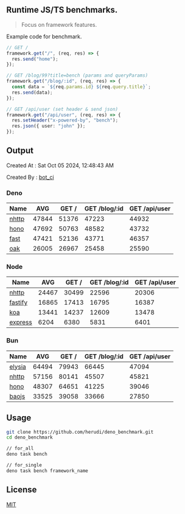 ## Runtime JS/TS benchmarks.

> Focus on framework features.

Example code for benchmark.
```ts
// GET /
framework.get("/", (req, res) => {
  res.send("home");
});

// GET /blog/99?title=bench (params and queryParams)
framework.get("/blog/:id", (req, res) => {
  const data = `${req.params.id} ${req.query.title}`;
  res.send(data);
});

// GET /api/user (set header & send json)
framework.get("/api/user", (req, res) => {
  res.setHeader("x-powered-by", "bench");
  res.json({ user: "john" });
});
```

## Output
Created At : Sat Oct 05 2024, 12:48:43 AM

Created By : [bot_ci](https://github.com/herudi/deno_benchmarks/commits?author=github-actions%5Bbot%5D)


### Deno
|Name|AVG|GET /|GET /blog/:id|GET /api/user|
|----|----|----|----|----|
|[nhttp](https://github.com/nhttp/nhttp)|47844|51376|47223|44932|
|[hono](https://github.com/honojs/hono)|47692|50763|48582|43732|
|[fast](https://github.com/danteissaias/fast)|47421|52136|43771|46357|
|[oak](https://github.com/oakserver/oak)|26005|26967|25458|25590|
  


### Node
|Name|AVG|GET /|GET /blog/:id|GET /api/user|
|----|----|----|----|----|
|[nhttp](https://github.com/nhttp/nhttp)|24467|30499|22596|20306|
|[fastify](https://github.com/fastify/fastify)|16865|17413|16795|16387|
|[koa](https://github.com/koajs/koa)|13441|14237|12609|13478|
|[express](https://github.com/expressjs/express)|6204|6380|5831|6401|
  


### Bun
|Name|AVG|GET /|GET /blog/:id|GET /api/user|
|----|----|----|----|----|
|[elysia](https://github.com/elysiajs/elysia)|64494|79943|66445|47094|
|[nhttp](https://github.com/nhttp/nhttp)|57156|80141|45507|45821|
|[hono](https://github.com/honojs/hono)|48307|64651|41225|39046|
|[baojs](https://github.com/mattreid1/baojs)|33525|39058|33666|27850|
  



## Usage

```bash
git clone https://github.com/herudi/deno_benchmark.git
cd deno_benchmark

// for_all
deno task bench

// for_single
deno task bench framework_name
```

## License

[MIT](LICENSE)

